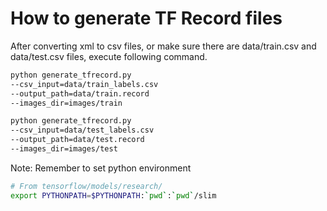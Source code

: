 # How to generate TF Record files

After converting xml to csv files,
or make sure there are data/train.csv and data/test.csv files,
execute following command.

```` bash
python generate_tfrecord.py
--csv_input=data/train_labels.csv
--output_path=data/train.record
--images_dir=images/train
````

```` bash
python generate_tfrecord.py
--csv_input=data/test_labels.csv
--output_path=data/test.record
--images_dir=images/test
````


Note: Remember to set python environment

``` bash
# From tensorflow/models/research/
export PYTHONPATH=$PYTHONPATH:`pwd`:`pwd`/slim
```